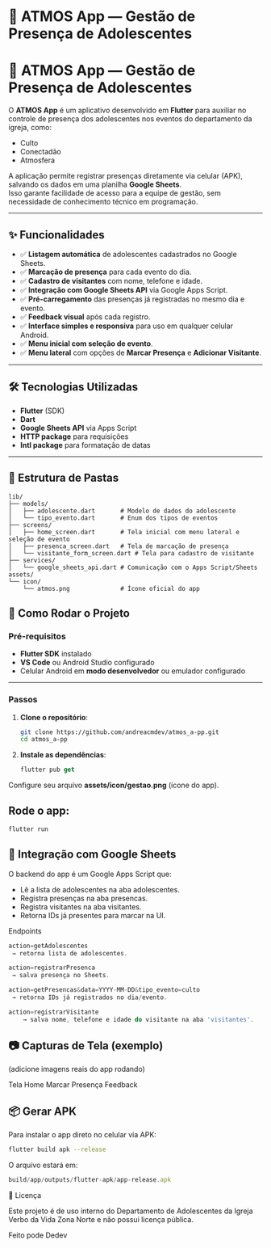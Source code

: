 # 📱 ATMOS App — Gestão de Presença de Adolescentes

# 📱 ATMOS App — Gestão de Presença de Adolescentes

O **ATMOS App** é um aplicativo desenvolvido em **Flutter** para auxiliar no controle de presença dos adolescentes nos eventos do departamento da igreja, como:

- Culto
- Conectadão
- Atmosfera

A aplicação permite registrar presenças diretamente via celular (APK), salvando os dados em uma planilha **Google Sheets**.  
Isso garante facilidade de acesso para a equipe de gestão, sem necessidade de conhecimento técnico em programação.

---

## ✨ Funcionalidades

- ✅ **Listagem automática** de adolescentes cadastrados no Google Sheets.
- ✅ **Marcação de presença** para cada evento do dia.
- ✅ **Cadastro de visitantes** com nome, telefone e idade.
- ✅ **Integração com Google Sheets API** via Google Apps Script.
- ✅ **Pré-carregamento** das presenças já registradas no mesmo dia e evento.
- ✅ **Feedback visual** após cada registro.
- ✅ **Interface simples e responsiva** para uso em qualquer celular Android.
- ✅ **Menu inicial com seleção de evento**.
- ✅ **Menu lateral** com opções de **Marcar Presença** e **Adicionar Visitante**.

---

## 🛠️ Tecnologias Utilizadas

- **Flutter** (SDK)
- **Dart**
- **Google Sheets API** via Apps Script
- **HTTP package** para requisições
- **Intl package** para formatação de datas

---

## 📂 Estrutura de Pastas

```plaintext
lib/
├── models/
│   ├── adolescente.dart       # Modelo de dados do adolescente
│   └── tipo_evento.dart       # Enum dos tipos de eventos
├── screens/
│   ├── home_screen.dart       # Tela inicial com menu lateral e seleção de evento
│   ├── presenca_screen.dart   # Tela de marcação de presença
│   └── visitante_form_screen.dart # Tela para cadastro de visitante
├── services/
│   └── google_sheets_api.dart # Comunicação com o Apps Script/Sheets
assets/
└── icon/
    └── atmos.png              # Ícone oficial do app
```

## 🚀 Como Rodar o Projeto

### Pré-requisitos

- **Flutter SDK** instalado  
- **VS Code** ou Android Studio configurado  
- Celular Android em **modo desenvolvedor** ou emulador configurado  

---

### Passos

1. **Clone o repositório**:
   ```bash
   git clone https://github.com/andreacmdev/atmos_a-pp.git
   cd atmos_a-pp

2. **Instale as dependências**:
    
    ```js
    flutter pub get
    ```

Configure seu arquivo **assets/icon/gestao.png** (ícone do app).

## Rode o app:
```bash
flutter run
```

## 📡 Integração com Google Sheets

O backend do app é um Google Apps Script que:

- Lê a lista de adolescentes na aba adolescentes.
- Registra presenças na aba presencas.
- Registra visitantes na aba visitantes.
- Retorna IDs já presentes para marcar na UI.

Endpoints
```js
action=getAdolescentes
 → retorna lista de adolescentes.

action=registrarPresenca
 → salva presença no Sheets.

action=getPresencas&data=YYYY-MM-DD&tipo_evento=culto
 → retorna IDs já registrados no dia/evento.

action=registrarVisitante
    → salva nome, telefone e idade do visitante na aba 'visitantes'.
```

## 📷 Capturas de Tela (exemplo)

(adicione imagens reais do app rodando)

Tela Home	Marcar Presença	Feedback

	
	
## 📦 Gerar APK

Para instalar o app direto no celular via APK:

```bash
flutter build apk --release
```

O arquivo estará em:
```js
build/app/outputs/flutter-apk/app-release.apk
```

📜 Licença

Este projeto é de uso interno do Departamento de Adolescentes da Igreja Verbo da Vida Zona Norte e não possui licença pública.

Feito pode Dedev
